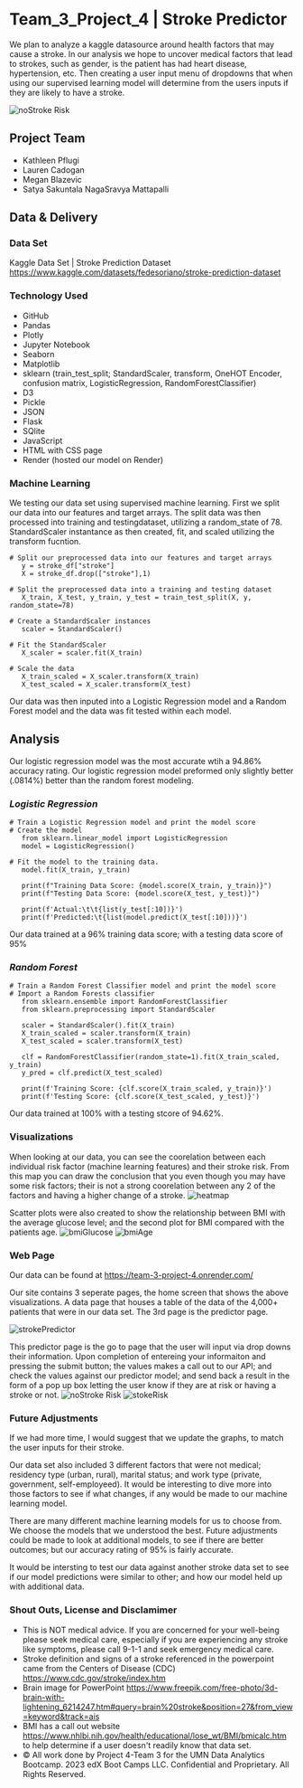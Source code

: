 # Team_3_Project_4 | Stroke Predictor
We plan to analyze a kaggle datasource around health factors that may cause a stroke. In our analysis we hope to uncover medical factors that lead to strokes, such as gender, is the patient has had heart disease, hypertension, etc. Then creating a user input menu of dropdowns that when using our supervised learning model will determine from the users inputs if they are likely to have a stroke.

![noStroke Risk](https://user-images.githubusercontent.com/113635771/226497313-c4a66004-0a2c-44d3-87ce-0d7a7697a383.png)

## Project Team
- Kathleen Pflugi
- Lauren Cadogan
- Megan Blazevic
- Satya Sakuntala NagaSravya Mattapalli

## Data & Delivery

### Data Set
Kaggle Data Set | Stroke Prediction Dataset https://www.kaggle.com/datasets/fedesoriano/stroke-prediction-dataset

### Technology Used
- GitHub
- Pandas
- Plotly
- Jupyter Notebook
- Seaborn
- Matplotlib
- sklearn (train_test_split; StandardScaler, transform, OneHOT Encoder, confusion matrix, LogisticRegression, RandomForestClassifier)
- D3
- Pickle
- JSON
- Flask
- SQlite
- JavaScript
- HTML with CSS page
- Render (hosted our model on Render)

### Machine Learning
We testing our data set using supervised machine learning. First we split our data into our features and target arrays. The split data was then processed into training and testingdataset, utilizing a random_state of 78. StandardScaler instantance as then created, fit, and scaled utilizing the transform fucntion.
```
# Split our preprocessed data into our features and target arrays
   y = stroke_df["stroke"]
   X = stroke_df.drop(["stroke"],1)

# Split the preprocessed data into a training and testing dataset
   X_train, X_test, y_train, y_test = train_test_split(X, y, random_state=78)

# Create a StandardScaler instances
   scaler = StandardScaler()

# Fit the StandardScaler
   X_scaler = scaler.fit(X_train)

# Scale the data
   X_train_scaled = X_scaler.transform(X_train)
   X_test_scaled = X_scaler.transform(X_test)
   ```
Our data was then inputed into a Logistic Regression model and a Random Forest model and the data was fit tested within each model.

## Analysis
Our logistic regression model was the most accurate wtih a 94.86% accuracy rating. Our logistic regression model preformed only slightly better (.0814%) better than the random forest modeling.

### *Logistic Regression*
```
# Train a Logistic Regression model and print the model score
# Create the model
   from sklearn.linear_model import LogisticRegression
   model = LogisticRegression()

# Fit the model to the training data. 
   model.fit(X_train, y_train)

   print(f"Training Data Score: {model.score(X_train, y_train)}")
   print(f"Testing Data Score: {model.score(X_test, y_test)}")

   print(f'Actual:\t\t{list(y_test[:10])}')
   print(f'Predicted:\t{list(model.predict(X_test[:10]))}')
   ```
Our data trained at a 96% training data score; with a testing data score of 95%

### *Random Forest*
```
# Train a Random Forest Classifier model and print the model score
# Import a Random Forests classifier
   from sklearn.ensemble import RandomForestClassifier
   from sklearn.preprocessing import StandardScaler

   scaler = StandardScaler().fit(X_train)
   X_train_scaled = scaler.transform(X_train)
   X_test_scaled = scaler.transform(X_test)

   clf = RandomForestClassifier(random_state=1).fit(X_train_scaled, y_train)
   y_pred = clf.predict(X_test_scaled)

   print(f'Training Score: {clf.score(X_train_scaled, y_train)}')
   print(f'Testing Score: {clf.score(X_test_scaled, y_test)}')
   ```
Our data trained at 100% with a testing stcore of 94.62%.

### Visualizations
When looking at our data, you can see the coorelation between each individual risk factor (machine learning features) and their stroke risk. From this map you can draw the conclusion that you even though you may have some risk factors; their is not a strong coorelation between any 2 of the factors and having a higher change of a stroke.
![heatmap](https://user-images.githubusercontent.com/113635771/226497396-26fd1ab3-ab61-419b-b0a8-4f281f76d7ea.png)

Scatter plots were also created to show the relationship between BMI with the average glucose level; and the second plot for BMI compared with the patients age. ![bmiGlucose](https://user-images.githubusercontent.com/113635771/226497441-1d6e328e-2811-4203-8381-222708471ae5.png)
![bmiAge](https://user-images.githubusercontent.com/113635771/226497450-ea794584-ffb6-44e8-9781-f321a527d8f0.png)

### Web Page
Our data can be found at https://team-3-project-4.onrender.com/

Our site contains 3 seperate pages, the home screen that shows the above visualizations. A data page that houses a table of the data of the 4,000+ patients that were in our data set. The 3rd page is the predictor page.

![strokePredictor](https://user-images.githubusercontent.com/113635771/226497502-9d158019-09a6-4227-9744-2717841120f0.png)

This predictor page is the go to page that the user will input via drop downs their information. Upon completion of entereing your informaiton and pressing the submit button; the values makes a call out to our API; and check the values against our predictor model; and send back a result in the form of a pop up box letting the user know if they are at risk or having a stroke or not.
![noStroke Risk](https://user-images.githubusercontent.com/113635771/226497524-b7d336d2-a6a8-41ee-b11c-fad20d3cd0ca.png)  ![stokeRisk](https://user-images.githubusercontent.com/113635771/226497533-e5aef78d-04fb-48bc-9fd2-d672a42e4e30.png)



### Future Adjustments
If we had more time, I would suggest that we update the graphs, to match the user inputs for their stroke.

Our data set also included 3 different factors that were not medical; residency type (urban, rural), marital status; and work type (private, government, self-employeed). It would be interesting to dive more into those factors to see if what changes, if any would be made to our machine learning model.

There are many different machine learning models for us to choose from. We choose the models that we understood the best. Future adjustments could be made to look at additional models, to see if there are better outcomes; but our accuracy rating of 95% is fairly accurate.

It would be intersting to test our data against another stroke data set to see if our model predictions were similar to other; and how our model held up with additional data.

### Shout Outs, License and Disclamimer
- This is NOT medical advice. If you are concerned for your well-being please seek medical care, especially if you are experiencing any stroke like symptoms, please call 9-1-1 and seek emergency medical care.
- Stroke definition and signs of a stroke referenced in the powerpoint came from the Centers of Disease (CDC) https://www.cdc.gov/stroke/index.htm
- Brain image for PowerPoint https://www.freepik.com/free-photo/3d-brain-with-lightening_6214247.htm#query=brain%20stroke&position=27&from_view=keyword&track=ais
- BMI has a call out website https://www.nhlbi.nih.gov/health/educational/lose_wt/BMI/bmicalc.htm to help determine if a user doesn't readily know that data set.
- © All work done by Project 4-Team 3 for the UMN Data Analytics Bootcamp. 2023 edX Boot Camps LLC. Confidential and Proprietary. All Rights Reserved.
